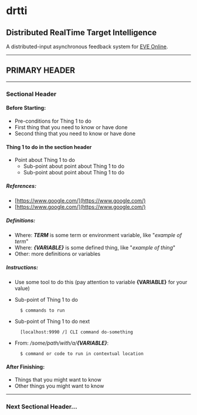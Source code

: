 # **drtti**
## Distributed RealTime Target Intelligence
A distributed-input asynchronous feedback system for [EVE Online](http://www.eveonline.com/).

---

## PRIMARY HEADER

---

### Sectional Header

#### Before Starting:
* Pre-conditions for Thing 1 to do
* First thing that you need to know or have done
* Second thing that you need to know or have done

#### Thing 1 to do in the section header
* Point about Thing 1 to do
  * Sub-point about point about Thing 1 to do
  * Sub-point about point about Thing 1 to do

##### References:
* [https://www.google.com/](https://www.google.com/)
* [https://www.google.com/](https://www.google.com/)

##### Definitions:
* Where: _**TERM**_ is some term or environment variable, like "_example of term_"
* Where: _**{VARIABLE}**_ is some defined thing, like "_example of thing_"
* Other: more definitions or variables

##### Instructions:
* Use some tool to do this (pay attention to variable **{VARIABLE}** for your value)
* Sub-point of Thing 1 to do

        $ commands to run

* Sub-point of Thing 1 to do next

        [localhost:9990 /] CLI command do-something

* From: _/some/path/with/a/**{VARIABLE}**_:

        $ command or code to run in contextual location

#### After Finishing:
* Things that you might want to know
* Other things you might want to know

---

### Next Sectional Header...
